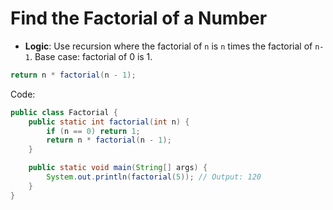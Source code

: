 # Find the Factorial of a Number

* **Logic**: Use recursion where the factorial of `n` is `n` times the factorial of `n-1`. Base case: factorial of 0 is 1.

```java
return n * factorial(n - 1);
```

Code:

```java
public class Factorial {
    public static int factorial(int n) {
        if (n == 0) return 1;
        return n * factorial(n - 1);
    }

    public static void main(String[] args) {
        System.out.println(factorial(5)); // Output: 120
    }
}

```
